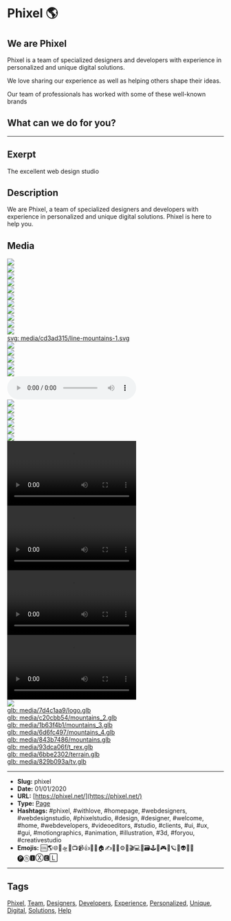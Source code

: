 # Phixel 🌎
## We are Phixel
Phixel is a team of specialized designers and developers with experience in personalized and unique digital solutions.

We love sharing our experience as well as helping others shape their ideas.

Our team of professionals has worked with some of these well-known brands

## What can we do for you?
------------
## Exerpt
The excellent web design studio
## Description
We are Phixel, a team of specialized designers and developers with experience in personalized and unique digital solutions. Phixel is here to help you.
## Media
<img src="media/ed14d30c/avatar.jpg" loading="lazy"><br>
<img src="media/b6d4ac02/card-a-es-scaled.jpg" loading="lazy"><br>
<img src="media/bdbc75a4/card-a-scaled.jpg" loading="lazy"><br>
<img src="media/7f0ce3c6/card-b-es-scaled.jpg" loading="lazy"><br>
<img src="media/2e3e75b5/card-b-scaled.jpg" loading="lazy"><br>
<img src="media/5c6c2311/favicon-black.png" loading="lazy"><br>
<img src="media/dc7408f6/favicon-monotone.png" loading="lazy"><br>
<img src="media/85f7b349/favicon-white.png" loading="lazy"><br>
<img src="media/1090c9f6/favicon.png" loading="lazy"><br>
<img src="media/2132a449/header.jpg" loading="lazy"><br>
<img src="media/2f1399c7/icon.png" loading="lazy"><br>
	<a href="media/cd3ad315/line-mountains-1.svg" target="_media">svg: media/cd3ad315/line-mountains-1.svg</a><br>
<img src="media/4f1f9a0e/logo-dark.png" loading="lazy"><br>
<img src="media/87bb5726/logo-h-dark.png" loading="lazy"><br>
<img src="media/9aafa887/logo-h.png" loading="lazy"><br>
<img src="media/c1afd73f/logo.png" loading="lazy"><br>
<img src="media/15faba2f/maxresdefault-1.jpg" loading="lazy"><br>
<audio controls><source src="media/588ad593/loop.mp3" type="audio/mp3"> Audio: media/588ad593/loop.mp3</audio><br><img src="media/10dc780a/phixel-reel-1-mp4-image-1.jpg" loading="lazy"><br>
<img src="media/3545d842/phixel-reel-1-mp4-image.jpg" loading="lazy"><br>
<img src="media/8d044c0a/qr.jpg" loading="lazy"><br>
<img src="media/7c0369dc/television-deep-in-the-snow.jpg" loading="lazy"><br>
<img src="media/be434d20/vhs-player-mp4-image.jpg" loading="lazy"><br>
<img src="media/bfdb6279/video.jpg" loading="lazy"><br>
<video control><source src="media/52aee581/logo-reveal.mp4" type="video/mp4"> Video: media/52aee581/logo-reveal.mp4</video><br><video control><source src="media/3a478bae/development-loop.mp4" type="video/mp4"> Video: media/3a478bae/development-loop.mp4</video><br><video control><source src="media/a1595000/television-deep-in-the-clouds.mp4" type="video/mp4"> Video: media/a1595000/television-deep-in-the-clouds.mp4</video><br><video control><source src="media/822f259c/vhs-player.mp4" type="video/mp4"> Video: media/822f259c/vhs-player.mp4</video><br><img src="media/a3b77e68/we-are-phixel-celcius-development-mp4-image.jpg" loading="lazy"><br>
	<a href="media/7d4c1aa9/logo.glb" target="_media">glb: media/7d4c1aa9/logo.glb</a><br>
	<a href="media/c20cbb54/mountains_2.glb" target="_media">glb: media/c20cbb54/mountains_2.glb</a><br>
	<a href="media/1b63f4b1/mountains_3.glb" target="_media">glb: media/1b63f4b1/mountains_3.glb</a><br>
	<a href="media/6d6fc497/mountains_4.glb" target="_media">glb: media/6d6fc497/mountains_4.glb</a><br>
	<a href="media/843b7486/mountains.glb" target="_media">glb: media/843b7486/mountains.glb</a><br>
	<a href="media/93dca06f/t_rex.glb" target="_media">glb: media/93dca06f/t_rex.glb</a><br>
	<a href="media/6bbe2302/terrain.glb" target="_media">glb: media/6bbe2302/terrain.glb</a><br>
	<a href="media/829b093a/tv.glb" target="_media">glb: media/829b093a/tv.glb</a><br>

------------
- **Slug:** phixel
- **Date:** 01/01/2020
- **URL:** [https://phixel.net/](https://phixel.net/)
- **Type:** [Page](#page)
- **Hashtags:** #phixel, #withlove, #homepage, #webdesigners, #webdesignstudio, #phixelstudio, #design, #designer, #welcome, #home, #webdevelopers, #videoeditors, #studio, #clients, #ui, #ux, #gui, #motiongraphics, #animation, #illustration, #3d, #foryou, #creativestudio
- **Emojis:** 🆒🌎🌐🎨🛸📼📺📹👍🔗📝🏠✍️👨‍💻⚙️🔮🎬‍💻👑🗃️🕹️👾🎮📲🪐🌟👽🚀🌌
🅟ⓗ🅸Ⓧ🅴🄻

------------
## Tags
[Phixel](#phixel), [Team](#team), [Designers](#designers), [Developers](#developers), [Experience](#experience), [Personalized](#personalized), [Unique](#unique), [Digital](#digital), [Solutions](#solutions), [Help](#help)
